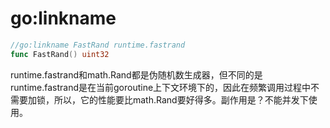 

# go:linkname
```go
//go:linkname FastRand runtime.fastrand
func FastRand() uint32
```
runtime.fastrand和math.Rand都是伪随机数生成器，但不同的是runtime.fastrand是在当前goroutine上下文环境下的，因此在频繁调用过程中不需要加锁，所以，它的性能要比math.Rand要好得多。副作用是？不能并发下使用。
